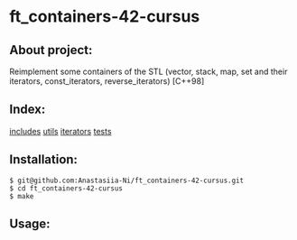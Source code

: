 # ft_containers-42-cursus

## About project:
Reimplement some containers of the STL (vector, stack, map, set and their iterators, const_iterators, reverse_iterators) [C++98]

## Index:
[includes](https://github.com/Anastasiia-Ni/ft_containers-42-cursus/tree/main/includes)
[utils](https://github.com/Anastasiia-Ni/ft_containers-42-cursus/tree/main/includes/utils)
[iterators](https://github.com/Anastasiia-Ni/ft_containers-42-cursus/tree/main/includes/iterators)
[tests](https://github.com/Anastasiia-Ni/ft_containers-42-cursus/tree/main/tests)


## Installation:
```
$ git@github.com:Anastasiia-Ni/ft_containers-42-cursus.git
$ cd ft_containers-42-cursus
$ make
```
## Usage:

